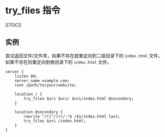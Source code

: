 # try_files 指令

[[TOC]]

## 实例

尝试返回文件/文件夹，如果不存在就重定向到二级目录下的 `index.html` 文件，如果不存在则重定向到根目录下的 `index.html` 文件。

```nginx
server {
    listen 80;
    server_name example.com;
    root /path/to/your/website;

    location / {
        try_files $uri $uri/ $uri/index.html @secondary;
    }

    location @secondary {
        rewrite ^/([^/]+)/.*$ /$1/index.html last;
        try_files $uri /index.html;
    }
}
```
